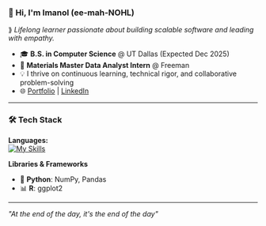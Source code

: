 ### 👋 Hi, I'm Imanol (ee-mah-NOHL)  
⟫  *Lifelong learner passionate about building scalable software and leading with empathy.*

- 🎓 **B.S. in Computer Science** @ UT Dallas (Expected Dec 2025)  
- 💼 **Materials Master Data Analyst Intern** @ Freeman  
- 💡 I thrive on continuous learning, technical rigor, and collaborative problem-solving  
- 🌐 [Portfolio](https://imanols.dev) | [LinkedIn](https://www.linkedin.com/in/imanol-saldana) 

---

### 🛠️ Tech Stack

**Languages:**  
[![My Skills](https://skillicons.dev/icons?i=cpp,github,java,latex,linux,md,mysql,python&perline=3)](https://skillicons.dev)

**Libraries & Frameworks**  
- 🐍 **Python**: NumPy, Pandas  
- 📊 **R**: ggplot2

---

*"At the end of the day, it's the end of the day"*
